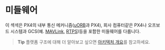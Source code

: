 # 미들웨어

이 섹셕은 PX4의 내부 통신 메커니즘([uORB](../middleware/uorb.md)과 PX4), 회사 컴퓨터같은 PX4나 오프보드 시스템과 GCS(예. [MAVLink](../middleware/mavlink.md), [RTPS](../middleware/micrortps.md))등을 포함한 미들웨어를 다룹니다.

> **Tip** 플랫폼 구조에 대해 더 알아보고 싶으면 [아키텍처 개요](../concept/architecture.md)를 참고하세요.